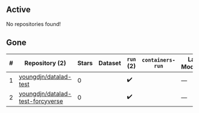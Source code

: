## Active
No repositories found!

## Gone
| # | Repository (2) | Stars | Dataset | `run` (2) | `containers-run` | Last Modified |
| --- | --- | --- | --- | --- | --- | --- |
| 1 | [youngdjn/datalad-test](https://github.com/youngdjn/datalad-test) | 0 |  | :heavy_check_mark: |  | — |
| 2 | [youngdjn/datalad-test-forcyverse](https://github.com/youngdjn/datalad-test-forcyverse) | 0 |  | :heavy_check_mark: |  | — |
